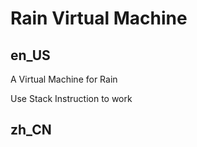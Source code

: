 # Rain Virtual Machine

## en_US

A Virtual Machine for Rain

Use Stack Instruction to work

## zh_CN


